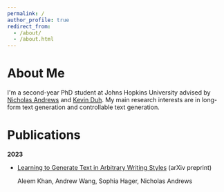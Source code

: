 ```yaml
---
permalink: /
author_profile: true
redirect_from: 
  - /about/
  - /about.html
---
```


About Me
======
I'm a second-year PhD student at Johns Hopkins University advised by [Nicholas Andrews](https://www.cs.jhu.edu/~noa/) and [Kevin Duh](https://www.cs.jhu.edu/~kevinduh/). My main research interests are in long-form text generation and controllable text generation. 

Publications
======

**2023**

- [Learning to Generate Text in Arbitrary Writing Styles](https://arxiv.org/abs/2312.17242) (arXiv preprint)

  Aleem Khan, Andrew Wang, Sophia Hager, Nicholas Andrews


